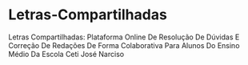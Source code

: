 # Letras-Compartilhadas
Letras Compartilhadas: Plataforma Online De Resolução De Dúvidas E Correção De Redações De Forma Colaborativa Para Alunos Do Ensino Médio Da Escola Ceti José Narciso
